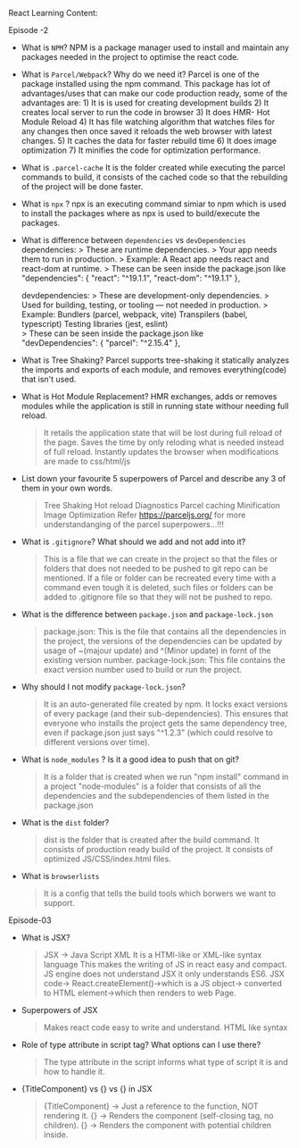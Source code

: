 React Learning Content:

Episode -2
- What is `NPM`?
    NPM is a package manager used to install and maintain any packages needed in the project to optimise the react code.
- What is `Parcel/Webpack`? Why do we need it?
    Parcel is one of the package installed using the npm command. This package has lot of advantages/uses that can make our code production ready, some of the advantages are:
        1) It is is used for creating development builds
        2) It creates local server to run the code in browser
        3) It does HMR- Hot Module Reload 
        4) It has file watching algorithm that watches files for any changes then once saved it reloads the web browser with latest changes.
        5) It caches the data for faster rebuild time
        6) It does image optimization
        7) It minifies the code for optimization performance.
- What is `.parcel-cache`
    It is the folder created while executing the parcel commands to build, it consists of the cached code so that the rebuilding of the project will be done faster.
- What is `npx` ?
    npx is an executing command simiar to npm which is used to install the packages where as npx is used to build/execute the packages.
- What is difference between `dependencies` vs `devDependencies`
    dependencies: 
        > These are runtime dependencies.
        > Your app needs them to run in production.
        > Example: A React app needs react and react-dom at runtime.
        > These can be seen inside the package.json like
           "dependencies": {
                "react": "^19.1.1",
                "react-dom": "^19.1.1"
            },

    devdependencies:
        > These are development-only dependencies.
        > Used for building, testing, or tooling — not needed in production.
        > Example:
            Bundlers (parcel, webpack, vite)
            Transpilers (babel, typescript)
            Testing libraries (jest, eslint)    
        > These can be seen inside the package.json like        
            "devDependencies": {
                "parcel": "^2.15.4"
            },
- What is Tree Shaking?
    Parcel supports tree-shaking it statically analyzes the imports and exports of each module, and removes everything(code) that isn't used.
- What is Hot Module Replacement?
    HMR exchanges, adds or removes modules while the application is still in running state withour needing full reload.
    > It retails the application state that will be lost during full reload of the page.
    > Saves the time by only reloding what is needed instead of full reload.
    > Instantly updates the browser when modifications are made to css/html/js 
- List down your favourite 5 superpowers of Parcel and describe any 3 of them in your
own words.
    > Tree Shaking
    > Hot reload
    > Diagnostics
    > Parcel caching
    > Minification
    > Image Optimization
    Refer https://parceljs.org/ for more understandanging of the parcel superpowers...!!!
- What is `.gitignore`? What should we add and not add into it?
    > This is a file that we can create in the project so that the files or folders that does not needed to be pushed to git repo can be mentioned.
    > If a file or folder can be recreated every time with a command even tough it is deleted, such files or folders can be added to .gitignore file so that they will not be pushed to repo. 
- What is the difference between `package.json` and `package-lock.json`
    > package.json: This is the file that contains all the dependencies in the project, the versions of the dependencies can be updated by usage of ~(majour update) and ^(Minor update) in fornt of the existing version number.
    > package-lock.json: This file contains the exact version number used to build or run the project. 
- Why should I not modify `package-lock.json`?
    > It is an auto-generated file created by npm.
    > It locks exact versions of every package (and their sub-dependencies).
    > This ensures that everyone who installs the project gets the same dependency tree, even if package.json just says "^1.2.3" (which could resolve to different versions over time). 
- What is `node_modules` ? Is it a good idea to push that on git?
    > It is a folder that is created when we run "npm install" command in a project
    > "node-modules" is a folder that consists of all the dependencies and the subdependencies of them listed in the package.json
- What is the `dist` folder?
    > dist is the folder that is created after the build command.
    > It consists of production ready build of the project.
    > It consists of optimized JS/CSS/index.html files.
- What is `browserlists`
    > It is a config that tells the build tools which borwers we want to support.

Episode-03
- What is JSX?
    > JSX -> Java Script XML
    > It is a HTMl-like or XML-like syntax language
    > This makes the writing of JS in react easy and compact.
    > JS engine does not understand JSX it only understands ES6.
    >JSX code-> React.createElement()->which is a JS object-> converted to HTML element->which then renders to web Page.
- Superpowers of JSX
    > Makes react code easy to write and understand.
    > HTML like syntax
- Role of type attribute in script tag? What options can I use there?
    >The type attribute in the script informs what type of script it is and how to handle it.
    
- {TitleComponent} vs {<TitleComponent/>} vs {<TitleComponent></TitleComponent>} in JSX
    > {TitleComponent} → Just a reference to the function, NOT rendering it.
    > {<TitleComponent/>} → Renders the component (self-closing tag, no children).
    > {<TitleComponent></TitleComponent>} → Renders the component with potential children inside.
